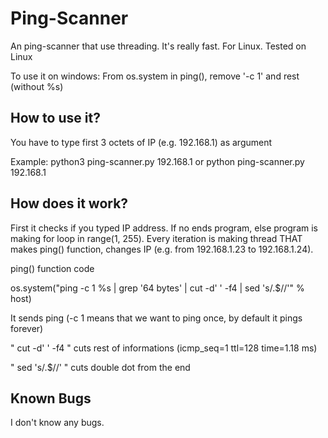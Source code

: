 # Ping-Scanner
An ping-scanner that use threading. It's really fast. For Linux. Tested on Linux

To use it on windows:
From os.system in ping(), remove '-c 1' and rest (without %s)


## How to use it?
You have to type first 3 octets of IP (e.g. 192.168.1) as argument

Example:
python3 ping-scanner.py 192.168.1
or
python ping-scanner.py 192.168.1

## How does it work?
First it checks if you typed IP address. If no ends program, else program is making for loop in range(1, 255). 
Every iteration is making thread THAT makes ping() function, changes IP (e.g. from 192.168.1.23 to 192.168.1.24).

ping() function code

os.system("ping -c 1 %s | grep '64 bytes' | cut -d' ' -f4 | sed 's/.$//'" % host)

It sends ping (-c 1 means that we want to ping once, by default it pings forever)

" cut -d' ' -f4 " cuts rest of informations (icmp_seq=1 ttl=128 time=1.18 ms)

" sed 's/.$//' " cuts double dot from the end

## Known Bugs
I don't know any bugs.
